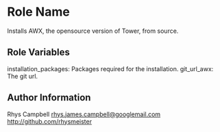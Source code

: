 Role Name
=========

Installs AWX, the opensource version of Tower, from source.

Role Variables
--------------

installation_packages:  Packages required for the installation.
git_url_awx: The git url.

Author Information
------------------

Rhys Campbell <rhys.james.campbell@googlemail.com> http://github.com/rhysmeister
